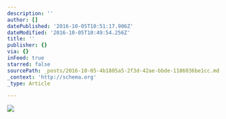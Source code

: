 ```yaml
---
description: ''
author: []
datePublished: '2016-10-05T10:51:17.906Z'
dateModified: '2016-10-05T10:49:54.256Z'
title: ''
publisher: {}
via: {}
inFeed: true
starred: false
sourcePath: _posts/2016-10-05-4b1805a5-2f3d-42ae-bbde-1186036be1cc.md
_context: 'http://schema.org'
_type: Article

---
```

![](https://the-grid-user-content.s3-us-west-2.amazonaws.com/57f53373-dfbd-4fb4-9077-0cc60c20923a.png)